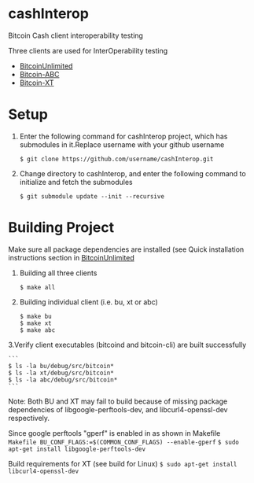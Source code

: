 # cashInterop
Bitcoin Cash client interoperability testing

Three clients are used for InterOperability testing

* [BitcoinUnlimited](https://github.com/BitcoinUnlimited/BitcoinUnlimited)
* [Bitcoin-ABC](https://github.com/Bitcoin-ABC/bitcoin-abc)
* [Bitcoin-XT](https://github.com/bitcoinxt/bitcoinxt)


Setup
===========

1. Enter the following command for cashInterop project, which has submodules in it.Replace username with your github username

	```
	$ git clone https://github.com/username/cashInterop.git
	```

2. Change directory to cashInterop, and enter the following command to initialize and fetch the submodules 

	```
	$ git submodule update --init --recursive
	```

Building Project
=====================
Make sure all package dependencies are installed (see Quick installation instructions section in [BitcoinUnlimited](https://github.com/BitcoinUnlimited/BitcoinUnlimited)

1. Building all three clients 

	```
	$ make all
	```

2. Building individual client (i.e. bu, xt or abc) 

	```
	$ make bu 
	$ make xt 
	$ make abc
	```

3.Verify client executables (bitcoind and bitcoin-cli) are built successfully

	```
	$ ls -la bu/debug/src/bitcoin* 
	$ ls -la xt/debug/src/bitcoin* 
	$ ls -la abc/debug/src/bitcoin* 
	```

Note:
Both BU and XT may fail to build because of missing package dependencies of libgoogle-perftools-dev, and libcurl4-openssl-dev respectively. 

Since google perftools "gperf" is enabled in as shown in Makefile  
	```
	Makefile BU_CONF_FLAGS:=$(COMMON_CONF_FLAGS) --enable-gperf
	```
	```
	$ sudo apt-get install libgoogle-perftools-dev
	```

Build requirements for XT (see build for Linux) 
	```
	$ sudo apt-get install libcurl4-openssl-dev
	```


